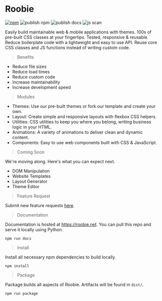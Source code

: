 # Roobie
[![npm](https://badge.fury.io/js/roobie.svg)](https://badge.fury.io/js/roobie)
![publish npm](https://github.com/kgrewee/roobie/actions/workflows/npm.yml/badge.svg)
![publish docs](https://github.com/kgrewee/roobie/actions/workflows/docs.yml/badge.svg)
![js scan](https://github.com/kgrewee/roobie/actions/workflows/js.yml/badge.svg)

Easily build maintainable web & mobile applications with themes. 100s of pre-built CSS classes at your fingertips. Tested, responsive & reusable. Reduce boilerplate code with a lightweight and easy to use API.  Reuse core CSS classes and JS functions instead of writing custom code.

> Benefits

- Reduce file sizes
- Reduce load times
- Reduce custom code
- Increase maintainability
- Increase development speed

> Modules

- Themes: Use our pre-built themes or fork our template and create your own.
- Layout: Create simple and responsive layouts with flexbox CSS helpers.
- Utilities: CSS utilities to keep you where you belong, writing business logic in your HTML.
- Animations: A variety of animations to deliver clean and dynamic content.
- Components: Easy to use web components built with CSS & JavaScript.

> Coming Soon

We're moving along.  Here's what you can expect next.

- DOM Manipulation
- Website Templates
- Layout Generator
- Theme Editor

> Feature Request

Submit new feature requests [here](https://github.com/kgrewee/roobie/issues).

> Documentation

Documentation is hosted at https://roobie.net.  You can pull this repo and serve it locally using Python.
```shell
npm run docs
```

> Install

Install all necessary npm dependencies to build locally.
```shell
npm install
```

> Package

Package builds all aspects of Roobie.  Artifacts will be found in `dist/`.
```shell
npm run package
```